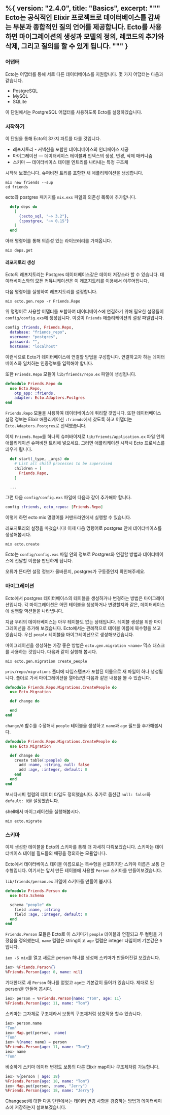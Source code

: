 %{
  version: "2.4.0",
  title: "Basics",
  excerpt: """
  Ecto는 공식적인 Elixir 프로젝트로 데이터베이스를 감싸는 부분과 종합적인 질의 언어를 제공합니다. Ecto를 사용하면 마이그레이션의 생성과 모델의 정의, 레코드의 추가와 삭제, 그리고 질의를 할 수 있게 됩니다.
  """
}
---

### 어댑터

Ecto는 어댑터를 통해 서로 다른 데이터베이스를 지원합니다. 몇 가지 어댑터는 다음과 같습니다.

* PostgreSQL
* MySQL
* SQLite

이 단원에서는 PostgreSQL 어댑터를 사용하도록 Ecto를 설정하겠습니다.

### 시작하기

이 단원을 통해 Ecto의 3가지 파트를 다룰 것입니다.

* 레포지토리 - 커넥션을 포함한 데이터베이스의 인터페이스 제공
* 마이그레이션 — 데이터베이스 테이블과 인덱스의 생성, 변경, 삭제 매커니즘
* 스키마 — 데이터베이스 테이블 엔트리를 나타내는 특정 구조체

시작해 보겠습니다. 슈퍼비전 트리를 포함한 새 애플리케이션을 생성합니다.

```shell
mix new friends --sup
cd friends
```

ecto와 postgrex 패키지를 `mix.exs` 파일의 의존성 목록에 추가합니다.

```elixir
  defp deps do
    [
      {:ecto_sql, "~> 3.2"},
      {:postgrex, "~> 0.15"}
    ]
  end
```

아래 명령어를 통해 의존성 있는 라이브러리를 가져옵니다.

```shell
mix deps.get
```

#### 레포지토리 생성

Ecto의 레포지토리는 Postgres 데이터베이스같은 데이터 저장소라 할 수 있습니다.
데이터베이스와의 모든 커뮤니케이션은 이 레포지토리를 이용해서 이루어집니다.

다음 명령어를 실행하여 레포지토리를 설정합니다.

```shell
mix ecto.gen.repo -r Friends.Repo
```

위 명령어로 사용할 어댑터를 포함하여 데이터베이스에 연결하기 위해 필요한 설정들이 `config/config.exs`에 생성됩니다.
이것이 `Friends` 애플리케이션의 설정 파일입니다.

```elixir
config :friends, Friends.Repo,
  database: "friends_repo",
  username: "postgres",
  password: "",
  hostname: "localhost"
```

이런식으로 Ecto가 데이터베이스에 연결할 방법을 구성합니다. 연결하고자 하는 데이터베이스와 일치하는 인증정보를 입력해야 합니다.

또한 `Friends.Repo` 모듈이 `lib/friends/repo.ex` 파일에 생성됩니다.

```elixir
defmodule Friends.Repo do
  use Ecto.Repo, 
    otp_app: :friends,
    adapter: Ecto.Adapters.Postgres
end
```

`Friends.Repo` 모듈을 사용하여 데이터베이스에 쿼리할 것입니다. 또한 데이터베이스 설정 정보는 Elixir 애플리케이션 `:friends`에서 찾도록 하고 어댑터는 `Ecto.Adapters.Postgres`로 선택했습니다.

이제 `Friends.Repo`를 하나의 슈퍼바이저로 `lib/friends/application.ex` 파일 안의 애플리케이션 슈퍼비전 트리에 넣으세요.
그러면 애플리케이션 시작시 Ecto 프로세스를 띄우게 됩니다.

```elixir
  def start(_type, _args) do
    # List all child processes to be supervised
    children = [
      Friends.Repo,
    ]

  ...
```

그런 다음 `config/config.exs` 파일에 다음과 같이 추가해야 합니다.

```elixir
config :friends, ecto_repos: [Friends.Repo]
```

이렇게 하면 ecto mix 명령어를 커맨드라인에서 실행할 수 있습니다.

레포지토리의 설정을 마쳤습니다!
이제 다음 명령어로 postgres 안에 데이터베이스를 생성해봅시다.

```shell
mix ecto.create
```

Ecto는 `config/config.exs` 파일 안의 정보로 Postgres와 연결할 방법과 데이터베이스에 전달할 이름을 판단하게 됩니다.

오류가 뜬다면 설정 정보가 올바른지, postgres가 구동중인지 확인해주세요.

### 마이그레이션

Ecto에서 postgres 데이터베이스의 테이블을 생성하거나 변경하는 방법은 마이그레이션입니다.
각 마이그레이션은 어떤 테이블을 생성하거나 변경할지와 같은, 데이터베이스에 실행할 액션들을 나타냅니다.

지금 우리의 데이터베이스는 아무 테이블도 없는 상태입니다. 테이블 생성을 위한 마이그레이션을 추가해 보겠습니다.
Ecto에서는 관례적으로 테이블 이름에 복수형을 쓰고 있습니다. 우선 `people` 테이블을 마이그레이션으로 생성해보겠습니다.

마이그레이션을 생성하는 가장 좋은 방법은 `ecto.gen.migration <name>` 믹스 태스크를 사용하는 것입니다. 다음과 같이 실행해 봅시다.

```shell
mix ecto.gen.migration create_people
```

`priv/repo/migrations` 폴더에 타임스탬프가 포함된 이름으로 새 파일이 하나 생성됩니다.
폴더로 가서 마이그레이션을 열어보면 다음과 같은 내용을 볼 수 있습니다.

```elixir
defmodule Friends.Repo.Migrations.CreatePeople do
  use Ecto.Migration

  def change do

  end
end
```

`change/0` 함수를 수정해서 `people` 테이블을 생성하고 `name`과 `age` 필드를 추가해봅시다.

```elixir
defmodule Friends.Repo.Migrations.CreatePeople do
  use Ecto.Migration

  def change do
    create table(:people) do
      add :name, :string, null: false
      add :age, :integer, default: 0
    end
  end
end
```

보시다시피 컬럼의 데이터 타입도 정의했습니다.
추가로 옵션값 `null: false`와 `default: 0`을 설정했습니다.

shell에서 마이그레이션을 실행해봅시다.

```shell
mix ecto.migrate
```

### 스키마

이제 생성한 테이블을 Ecto의 스키마를 통해 더 자세히 다뤄보겠습니다.
스키마는 데이터베이스 테이블 필드들의 매핑을 정의하는 모듈입니다.

Ecto에서 데이터베이스 테이블 이름으로는 복수형을 선호하지만 스키마 이름은 보통 단수형입니다. 여기서는 앞서 만든 테이블에 사용할 `Person` 스키마를 만들어보겠습니다.

`lib/friends/person.ex` 파일에 스키마를 만들어 봅시다.

```elixir
defmodule Friends.Person do
  use Ecto.Schema

  schema "people" do
    field :name, :string
    field :age, :integer, default: 0
  end
end
```

`Friends.Person` 모듈은 Ecto로 이 스키마가 `people` 테이블과 연결되고 두 컬럼을 가졌음을 정의했는데, `name` 컬럼은 string이고 `age` 컬럼은 integer 타입이며 기본값은 `0`입니다.

`iex -S mix`를 열고 새로운 person 하나를 생성해 스키마가 만들어진걸 보겠습니다.

```elixir
iex> %Friends.Person{}
%Friends.Person{age: 0, name: nil}
```

기대한대로 새 `Person` 하나를 얻었고 `age`는 기본값이 들어가 있습니다.
제대로 된 person을 만들어 봅시다.

```elixir
iex> person = %Friends.Person{name: "Tom", age: 11}
%Friends.Person{age: 11, name: "Tom"}
```

스키마는 그자체로 구조체라서 보통의 구조체처럼 상호작용 할수 있습니다.

```elixir
iex> person.name
"Tom"
iex> Map.get(person, :name)
"Tom"
iex> %{name: name} = person
%Friends.Person{age: 11, name: "Tom"}
iex> name
"Tom"
```

비슷하게 스키마 데이터 변경도 보통의 다른 Elixir map이나 구조체처럼 가능합니다.

```elixir
iex> %{person | age: 18}
%Friends.Person{age: 18, name: "Tom"}
iex> Map.put(person, :name, "Jerry")
%Friends.Person{age: 18, name: "Jerry"}
```

Changeset에 대한 다음 단원에서는 데이터 변경 사항을 검증하는 방법과 데이터베이스에 저장하는지 살펴보겠습니다.
